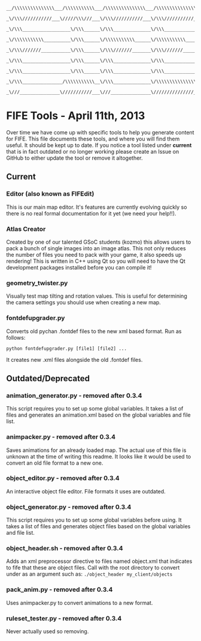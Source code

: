 ```
__/\\\\\\\\\\\\\\\___/\\\\\\\\\\\___/\\\\\\\\\\\\\\\___/\\\\\\\\\\\\\\\_        
 _\/\\\///////////___\/////\\\///___\/\\\///////////___\/\\\///////////__       
  _\/\\\__________________\/\\\______\/\\\______________\/\\\_____________      
   _\/\\\\\\\\\\\__________\/\\\______\/\\\\\\\\\\\______\/\\\\\\\\\\\_____     
    _\/\\\///////___________\/\\\______\/\\\///////_______\/\\\///////______    
     _\/\\\__________________\/\\\______\/\\\______________\/\\\_____________   
      _\/\\\__________________\/\\\______\/\\\______________\/\\\_____________  
       _\/\\\_______________/\\\\\\\\\\\__\/\\\______________\/\\\\\\\\\\\\\\\_ 
        _\///_______________\///////////___\///_______________\///////////////__
```
FIFE Tools - April 11th, 2013
=============================

Over time we have come up with specific tools to help you generate content for
FIFE.  This file documents these tools, and where you will find them useful.
It should be kept up to date.  If you notice a tool listed under **current**
that is in fact outdated or no longer working please create an Issue on GitHub
to either update the tool or remove it altogether.

Current
-------

### Editor (also known as FIFEdit)

This is our main map editor.  It's features are currently evolving quickly so
there is no real formal documentation for it yet (we need your help!!).

### Atlas Creator

Created by one of our talented GSoC students (kozmo) this allows users to pack
a bunch of single images into an image atlas.  This not only reduces the 
number of files you need to pack with your game, it also speeds up rendering!
This is written in C++ using Qt so you will need to have the Qt development
packages installed before you can compile it!


### geometry_twister.py

Visually test map tilting and rotation values.  This is useful for determining
the camera settings you should use when creating a new map.

### fontdefupgrader.py

Converts old pychan .fontdef files to the new xml based format. Run as follows:

    python fontdefupgrader.py [file1] [file2] ...

It creates new .xml files alongside the old .fontdef files.


Outdated/Deprecated
-------------------

### animation_generator.py - removed after 0.3.4

This script requires you to set up some global variables.  It takes a list of
files and generates an animation.xml based on the global variables and file 
list.


### animpacker.py - removed after 0.3.4

Saves animations for an already loaded map.  The actual use of this file is
unknown at the time of writing this readme.  It looks like it would be used
to convert an old file format to a new one.


### object_editor.py - removed after 0.3.4

An interactive object file editor.  File formats it uses are outdated.


### object_generator.py - removed after 0.3.4

This script requires you to set up some global variables before using.  It
takes a list of files and generates object files based on the global variables
and file list.


### object_header.sh - removed after 0.3.4

Adds an xml preprocessor directive to files named object.xml that indicates to
fife that these are object files. Call with the root directory to convert 
under as an argument such as: `./object_header my_client/objects`


### pack_anim.py - removed after 0.3.4

Uses animpacker.py to convert animations to a new format.


### ruleset_tester.py - removed after 0.3.4

Never actually used so removing.
